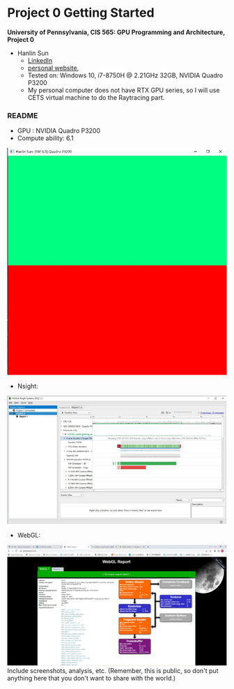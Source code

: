 Project 0 Getting Started
====================

**University of Pennsylvania, CIS 565: GPU Programming and Architecture, Project 0**

* Hanlin Sun
  * [LinkedIn](https://www.linkedin.com/in/hanlin-sun-7162941a5/)
  * [personal website](https://hanlinsun.github.io/), 
  * Tested on: Windows 10, i7-8750H @ 2.21GHz 32GB, NVIDIA Quadro P3200
  * My personal computer does not have RTX GPU series, so I will use CETS virtual machine to do the Raytracing part.

### README
* GPU : NVIDIA Quadro P3200
* Compute ability: 6.1

![CUDA Test Image](images/Hanlin-CUDATest.JPG)

* Nsight:

![Nsight Test Image:](images/Nsight.JPG)

* WebGL:

![WebGL Test Image](images/webGL.JPG)
Include screenshots, analysis, etc. (Remember, this is public, so don't put
anything here that you don't want to share with the world.)

